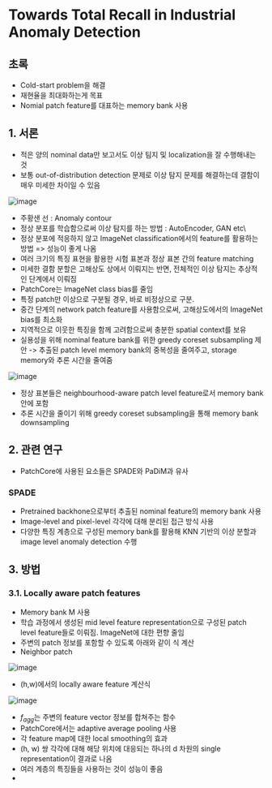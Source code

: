 # Towards Total Recall in Industrial Anomaly Detection

## 초록
- Cold-start problem을 해결
- 재현율을 최대화하는게 목표
- Nomial patch feature를 대표하는 memory bank 사용

## 1. 서론
- 적은 양의 nominal data만 보고서도 이상 팀지 및 localization을 잘 수행해내는 것
- 보통 out-of-distribution detection 문제로 이상 탐지 문제를 해결하는데 결함이 매우 미세한 차이일 수 있음

![image](https://github.com/user-attachments/assets/c14d84c8-5eff-4ee7-8e31-d190de6ec00d)

- 주황샌 선 : Anomaly contour
- 정상 분포를 학습함으로써 이상 탐지를 하는 방법 : AutoEncoder, GAN etc\
- 정상 분포에 적응하지 않고 ImageNet classification에서의 feature를 활용하는 방법 => 성능이 좋게 나옴
-  여러 크기의 특징 표현을 활용한 시험 표본과 정상 표본 간의 feature matching
-  미세한 결함 분할은 고해상도 상에서 이뤄지는 반면, 전체적인 이상 탐지는 추상적인 단계에서 이뤄짐
-  PatchCore는 ImageNet class bias를 줄임
-  특정 patch만 이상으로 구분될 경우, 바로 비정상으로 구분.
-  중간 단계의 network patch feature를 사용함으로써, 고해상도에서의 ImageNet bias를 최소화
-  지역적으로 이웃한 특징을 함께 고려함으로써 충분한 spatial context를 보유
-  실용성을 위해 nominal feature bank를 위한 greedy coreset subsampling 제안 -> 추출된 patch level memory bank의 중복성을 줄여주고, storage memory와 추론 시간을 줄여줌

![image](https://github.com/user-attachments/assets/54390ab4-d83b-44a4-909f-aa9192b8d9ec)

- 정상 표본들은 neighbourhood-aware patch level feature로서 memory bank 안에 포함
- 추론 시간을 줄이기 위해 greedy coreset subsampling을 통해 memory bank downsampling

## 2. 관련 연구 

- PatchCore에 사용된 요소들은 SPADE와 PaDiM과 유사

### SPADE
- Pretrained backhone으로부터 추출된 nominal feature의 memory bank 사용
- Image-level and pixel-level 각각에 대해 분리된 접근 방식 사용
- 다양한 특징 계층으로 구성된 memory bank를 활용해 KNN 기반의 이상 분할과 image level anomaly detection 수행

## 3. 방법

### 3.1. Locally aware patch features
- Memory bank M 사용
- 학습 과정에서 생성된 mid level feature representation으로 구성된 patch level feature들로 이뤄짐. ImageNet에 대한 편향 줄임
- 주변의 patch 정보를 포함할 수 있도록 아래와 같이 식 계산
- Neighbor patch

![image](https://github.com/user-attachments/assets/0eca3d45-d1c5-4dbb-802b-86361cfe620f)

- (h,w)에서의 locally aware feature 계산식

![image](https://github.com/user-attachments/assets/a31c4e38-34b9-4877-bc44-682464135e8d)

- $f_{agg}$는 주변의 feature vector 정보를 합쳐주는 함수
- PatchCore에서는 adaptive average pooling 사용
- 각 feature map에 대한 local smoothing의 효과
- (h, w) 쌍 각각에 대해 해당 위치에 대응되는 하나의 d 차원의 single representation이 결과로 나옴
- 여러 계층의 특징들을 사용하는 것이 성능이 좋음
- 



